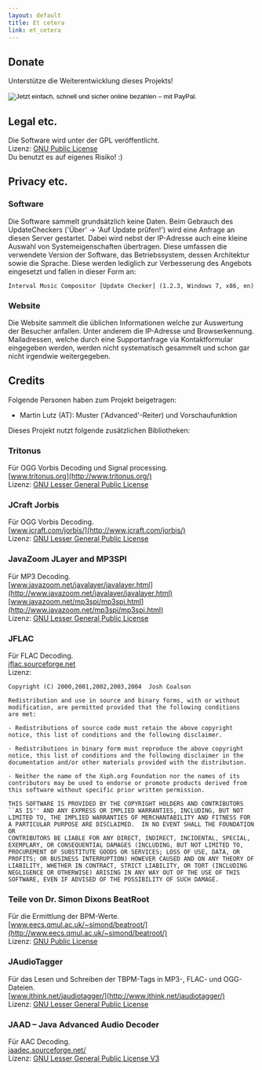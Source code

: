 ```yaml
---
layout: default
title: Et cetera
link: et_cetera
---
```


## Donate
Unterstütze die Weiterentwicklung dieses Projekts!

<p>
<form action="https://www.paypal.com/cgi-bin/webscr" method="post" target="_top">
<input name="cmd" value="_s-xclick" type="hidden">
<input name="hosted_button_id" value="5LNPUEDL99G62" type="hidden">
<input src="https://www.paypalobjects.com/de_DE/CH/i/btn/btn_donateCC_LG.gif" name="submit" alt="Jetzt einfach, schnell und sicher online bezahlen – mit PayPal." border="0" type="image">
<img alt="" src="https://www.paypalobjects.com/de_DE/i/scr/pixel.gif" width="1" border="0" height="1">
</form>
</p>


## Legal etc.
Die Software wird unter der GPL veröffentlicht. <br/>
Lizenz: [GNU Public License](http://www.gnu.org/licenses/gpl.txt) <br/>
Du benutzt es auf eigenes Risiko! :) 

<a name="privacy"></a>

## Privacy etc.

### Software

Die Software sammelt grundsätzlich keine Daten. Beim Gebrauch des UpdateCheckers ('Über' -> 'Auf Update prüfen!') wird eine Anfrage an diesen Server gestartet. Dabei wird nebst der IP-Adresse auch eine kleine Auswahl von Systemeigenschaften übertragen. Diese umfassen die verwendete Version der Software, das Betriebssystem, dessen Architektur sowie die Sprache. Diese werden lediglich zur Verbesserung des Angebots eingesetzt und fallen in dieser Form an: 

    Interval Music Compositor [Update Checker] (1.2.3, Windows 7, x86, en)

### Website

Die Website sammelt die üblichen Informationen welche zur Auswertung der Besucher anfallen. Unter anderem die IP-Adresse und Browserkennung. Mailadressen, welche durch eine Supportanfrage via Kontaktformular eingegeben werden, werden nicht systematisch gesammelt und schon gar nicht irgendwie weitergegeben. 

## Credits
 Folgende Personen haben zum Projekt beigetragen:

* Martin Lutz (AT): Muster ('Advanced'-Reiter) und Vorschaufunktion

Dieses Projekt nutzt folgende zusätzlichen Bibliotheken: 

### Tritonus
Für OGG Vorbis Decoding und Signal processing. <br/>
[www.tritonus.org](http://www.tritonus.org/) <br/>
Lizenz: [GNU Lesser General Public License](http://www.gnu.org/copyleft/lesser.html)

### JCraft Jorbis
Für OGG Vorbis Decoding. <br/>
[www.jcraft.com/jorbis/](http://www.jcraft.com/jorbis/) <br/>
Lizenz: [GNU Lesser General Public License](http://www.gnu.org/copyleft/lesser.html)

### JavaZoom JLayer and MP3SPI
Für MP3 Decoding. <br/>
[www.javazoom.net/javalayer/javalayer.html](http://www.javazoom.net/javalayer/javalayer.html) <br/>
[www.javazoom.net/mp3spi/mp3spi.html](http://www.javazoom.net/mp3spi/mp3spi.html) <br/>
Lizenz: [GNU Lesser General Public License](http://www.gnu.org/copyleft/lesser.html)

### JFLAC
Für FLAC Decoding. <br/>
[jflac.sourceforge.net](http://jflac.sourceforge.net/) <br/>
Lizenz:

    Copyright (C) 2000,2001,2002,2003,2004  Josh Coalson
    
    Redistribution and use in source and binary forms, with or without
    modification, are permitted provided that the following conditions
    are met:
    
    - Redistributions of source code must retain the above copyright
    notice, this list of conditions and the following disclaimer.
    
    - Redistributions in binary form must reproduce the above copyright
    notice, this list of conditions and the following disclaimer in the
    documentation and/or other materials provided with the distribution.
    
    - Neither the name of the Xiph.org Foundation nor the names of its
    contributors may be used to endorse or promote products derived from
    this software without specific prior written permission.
    
    THIS SOFTWARE IS PROVIDED BY THE COPYRIGHT HOLDERS AND CONTRIBUTORS
    ``AS IS'' AND ANY EXPRESS OR IMPLIED WARRANTIES, INCLUDING, BUT NOT
    LIMITED TO, THE IMPLIED WARRANTIES OF MERCHANTABILITY AND FITNESS FOR
    A PARTICULAR PURPOSE ARE DISCLAIMED.  IN NO EVENT SHALL THE FOUNDATION OR
    CONTRIBUTORS BE LIABLE FOR ANY DIRECT, INDIRECT, INCIDENTAL, SPECIAL,
    EXEMPLARY, OR CONSEQUENTIAL DAMAGES (INCLUDING, BUT NOT LIMITED TO,
    PROCUREMENT OF SUBSTITUTE GOODS OR SERVICES; LOSS OF USE, DATA, OR
    PROFITS; OR BUSINESS INTERRUPTION) HOWEVER CAUSED AND ON ANY THEORY OF
    LIABILITY, WHETHER IN CONTRACT, STRICT LIABILITY, OR TORT (INCLUDING
    NEGLIGENCE OR OTHERWISE) ARISING IN ANY WAY OUT OF THE USE OF THIS
    SOFTWARE, EVEN IF ADVISED OF THE POSSIBILITY OF SUCH DAMAGE.

### Teile von Dr. Simon Dixons BeatRoot
Für die Ermittlung der BPM-Werte. <br/>
[www.eecs.qmul.ac.uk/~simond/beatroot/](http://www.eecs.qmul.ac.uk/~simond/beatroot/) <br/>
Lizenz: [GNU Public License](http://www.gnu.org/licenses/gpl.txt)

### JAudioTagger
Für das Lesen und Schreiben der TBPM-Tags in MP3-, FLAC- und OGG-Dateien. <br/>
[www.jthink.net/jaudiotagger/](http://www.jthink.net/jaudiotagger/) <br/>
Lizenz: [GNU Lesser General Public License](http://www.gnu.org/copyleft/lesser.html)

### JAAD – Java Advanced Audio Decoder
Für AAC Decoding. <br/>
[jaadec.sourceforge.net/](http://jaadec.sourceforge.net/) <br/>
Lizenz: [GNU Lesser General Public License V3](http://www.gnu.org/licenses/lgpl-3.0.html)
